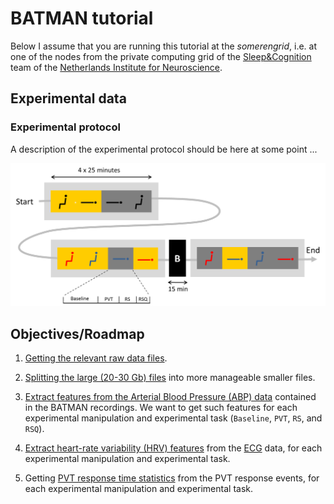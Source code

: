 BATMAN tutorial
===

Below I assume that you are running this tutorial at the _somerengrid_, i.e. at
one of the nodes from the private computing grid of the [Sleep&Cognition][sc]
team of the [Netherlands Institute for Neuroscience][nin].

[sc]: http://www.nin.knaw.nl/research_groups/van_someren_group
[nin]: http://www.nin.knaw.nl/


## Experimental data

### Experimental protocol

A description of the experimental protocol should be here at some point ...

![Experimental protocol](./img/batman-protocol.png "Experimental protocol")


## Objectives/Roadmap

1. [Getting the relevant raw data files][getting_raw].

2. [Splitting the large (20-30 Gb) files][splitting] into more manageable
   smaller files.

3. [Extract features from the Arterial Blood Pressure (ABP) data][abp-feat]
   contained in the BATMAN recordings. We want to get such features for each
   experimental manipulation and experimental task (`Baseline`, `PVT`,
   `RS`, and `RSQ`).

4. [Extract heart-rate variability (HRV) features][hrv-feat] from the [ECG][ecg]
   data, for each experimental manipulation and experimental task.

5. Getting [PVT response time statistics][pvt-feat] from the PVT response
   events, for each experimental manipulation and experimental task.

[getting_raw]: ./getting_raw_data.md
[splitting]: ./splitting_raw_data.md
[abp-feat]: ./abp_feat.md
[hrv-feat]: ./hrv_feat.md
[pvt-feat]: ./pvt_feat.md
[ecg]: http://en.wikipedia.org/wiki/Electrocardiography

